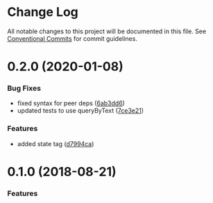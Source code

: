 # Change Log

All notable changes to this project will be documented in this file.
See [Conventional Commits](https://conventionalcommits.org) for commit guidelines.

# 0.2.0 (2020-01-08)


### Bug Fixes

* fixed syntax for peer deps ([6ab3dd6](https://github.com/marko-js/tags/commit/6ab3dd6a59ff5701499ed0d8686b30a3f4d23300))
* updated tests to use queryByText ([7ce3e21](https://github.com/marko-js/tags/commit/7ce3e21697497e9247c09dcbc2cbdaaa9e403a97))


### Features

* added state tag ([d7994ca](https://github.com/marko-js/tags/commit/d7994ca75ff31b8ef3b23d15c31c3773f70e7979))





<a name="0.1.0"></a>
# 0.1.0 (2018-08-21)


### Features
